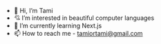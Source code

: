 - 🙌 Hi, I’m Tami
- 💘 I’m interested in beautiful computer languages
- 🌱 I’m currently learning Next.js
- 📫 How to reach me - tamiortami@gmail.com


